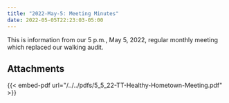 ```yaml
---
title: "2022-May-5: Meeting Minutes"
date: 2022-05-05T22:23:03-05:00
---
```

This is information from our 5 p.m., May 5, 2022, regular monthly meeting which replaced our walking audit.
 
## Attachments

{{< embed-pdf url="/../../pdfs/5_5_22-TT-Healthy-Hometown-Meeting.pdf" >}}
